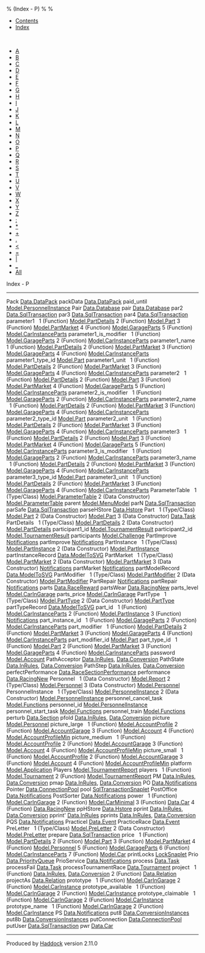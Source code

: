 % (Index - P)
% 
% 

-   [Contents](index.html)
-   [Index](doc-index.html)

 

-   [A](doc-index-A.html)
-   [B](doc-index-B.html)
-   [C](doc-index-C.html)
-   [D](doc-index-D.html)
-   [E](doc-index-E.html)
-   [F](doc-index-F.html)
-   [G](doc-index-G.html)
-   [H](doc-index-H.html)
-   [I](doc-index-I.html)
-   [J](doc-index-J.html)
-   [K](doc-index-K.html)
-   [L](doc-index-L.html)
-   [M](doc-index-M.html)
-   [N](doc-index-N.html)
-   [O](doc-index-O.html)
-   [P](doc-index-P.html)
-   [Q](doc-index-Q.html)
-   [R](doc-index-R.html)
-   [S](doc-index-S.html)
-   [T](doc-index-T.html)
-   [U](doc-index-U.html)
-   [V](doc-index-V.html)
-   [W](doc-index-W.html)
-   [X](doc-index-X.html)
-   [Y](doc-index-Y.html)
-   [Z](doc-index-Z.html)
-   [:](doc-index-58.html)
-   [\*](doc-index-42.html)
-   [+](doc-index-43.html)
-   [.](doc-index-46.html)
-   [\<](doc-index-60.html)
-   [=](doc-index-61.html)
-   [|](doc-index-124.html)
-   [\_](doc-index-95.html)
-   [All](doc-index-All.html)

Index - P

  -------------------------- ----------------------------------------------------------------------------------------------------------
  Pack                       [Data.DataPack](Data-DataPack.html#t:Pack)
  packData                   [Data.DataPack](Data-DataPack.html#v:packData)
  paid\_until                [Model.PersonnelInstance](Model-PersonnelInstance.html#v:paid_until)
  Pair                       [Data.Database](Data-Database.html#t:Pair)
  pair                       [Data.Database](Data-Database.html#v:pair)
  par2                       [Data.SqlTransaction](Data-SqlTransaction.html#v:par2)
  par3                       [Data.SqlTransaction](Data-SqlTransaction.html#v:par3)
  par4                       [Data.SqlTransaction](Data-SqlTransaction.html#v:par4)
  parameter1                  
  1 (Function)               [Model.PartDetails](Model-PartDetails.html#v:parameter1)
  2 (Function)               [Model.Part](Model-Part.html#v:parameter1)
  3 (Function)               [Model.PartMarket](Model-PartMarket.html#v:parameter1)
  4 (Function)               [Model.GarageParts](Model-GarageParts.html#v:parameter1)
  5 (Function)               [Model.CarInstanceParts](Model-CarInstanceParts.html#v:parameter1)
  parameter1\_is\_modifier    
  1 (Function)               [Model.GarageParts](Model-GarageParts.html#v:parameter1_is_modifier)
  2 (Function)               [Model.CarInstanceParts](Model-CarInstanceParts.html#v:parameter1_is_modifier)
  parameter1\_name            
  1 (Function)               [Model.PartDetails](Model-PartDetails.html#v:parameter1_name)
  2 (Function)               [Model.PartMarket](Model-PartMarket.html#v:parameter1_name)
  3 (Function)               [Model.GarageParts](Model-GarageParts.html#v:parameter1_name)
  4 (Function)               [Model.CarInstanceParts](Model-CarInstanceParts.html#v:parameter1_name)
  parameter1\_type\_id       [Model.Part](Model-Part.html#v:parameter1_type_id)
  parameter1\_unit            
  1 (Function)               [Model.PartDetails](Model-PartDetails.html#v:parameter1_unit)
  2 (Function)               [Model.PartMarket](Model-PartMarket.html#v:parameter1_unit)
  3 (Function)               [Model.GarageParts](Model-GarageParts.html#v:parameter1_unit)
  4 (Function)               [Model.CarInstanceParts](Model-CarInstanceParts.html#v:parameter1_unit)
  parameter2                  
  1 (Function)               [Model.PartDetails](Model-PartDetails.html#v:parameter2)
  2 (Function)               [Model.Part](Model-Part.html#v:parameter2)
  3 (Function)               [Model.PartMarket](Model-PartMarket.html#v:parameter2)
  4 (Function)               [Model.GarageParts](Model-GarageParts.html#v:parameter2)
  5 (Function)               [Model.CarInstanceParts](Model-CarInstanceParts.html#v:parameter2)
  parameter2\_is\_modifier    
  1 (Function)               [Model.GarageParts](Model-GarageParts.html#v:parameter2_is_modifier)
  2 (Function)               [Model.CarInstanceParts](Model-CarInstanceParts.html#v:parameter2_is_modifier)
  parameter2\_name            
  1 (Function)               [Model.PartDetails](Model-PartDetails.html#v:parameter2_name)
  2 (Function)               [Model.PartMarket](Model-PartMarket.html#v:parameter2_name)
  3 (Function)               [Model.GarageParts](Model-GarageParts.html#v:parameter2_name)
  4 (Function)               [Model.CarInstanceParts](Model-CarInstanceParts.html#v:parameter2_name)
  parameter2\_type\_id       [Model.Part](Model-Part.html#v:parameter2_type_id)
  parameter2\_unit            
  1 (Function)               [Model.PartDetails](Model-PartDetails.html#v:parameter2_unit)
  2 (Function)               [Model.PartMarket](Model-PartMarket.html#v:parameter2_unit)
  3 (Function)               [Model.GarageParts](Model-GarageParts.html#v:parameter2_unit)
  4 (Function)               [Model.CarInstanceParts](Model-CarInstanceParts.html#v:parameter2_unit)
  parameter3                  
  1 (Function)               [Model.PartDetails](Model-PartDetails.html#v:parameter3)
  2 (Function)               [Model.Part](Model-Part.html#v:parameter3)
  3 (Function)               [Model.PartMarket](Model-PartMarket.html#v:parameter3)
  4 (Function)               [Model.GarageParts](Model-GarageParts.html#v:parameter3)
  5 (Function)               [Model.CarInstanceParts](Model-CarInstanceParts.html#v:parameter3)
  parameter3\_is\_modifier    
  1 (Function)               [Model.GarageParts](Model-GarageParts.html#v:parameter3_is_modifier)
  2 (Function)               [Model.CarInstanceParts](Model-CarInstanceParts.html#v:parameter3_is_modifier)
  parameter3\_name            
  1 (Function)               [Model.PartDetails](Model-PartDetails.html#v:parameter3_name)
  2 (Function)               [Model.PartMarket](Model-PartMarket.html#v:parameter3_name)
  3 (Function)               [Model.GarageParts](Model-GarageParts.html#v:parameter3_name)
  4 (Function)               [Model.CarInstanceParts](Model-CarInstanceParts.html#v:parameter3_name)
  parameter3\_type\_id       [Model.Part](Model-Part.html#v:parameter3_type_id)
  parameter3\_unit            
  1 (Function)               [Model.PartDetails](Model-PartDetails.html#v:parameter3_unit)
  2 (Function)               [Model.PartMarket](Model-PartMarket.html#v:parameter3_unit)
  3 (Function)               [Model.GarageParts](Model-GarageParts.html#v:parameter3_unit)
  4 (Function)               [Model.CarInstanceParts](Model-CarInstanceParts.html#v:parameter3_unit)
  ParameterTable              
  1 (Type/Class)             [Model.ParameterTable](Model-ParameterTable.html#t:ParameterTable)
  2 (Data Constructor)       [Model.ParameterTable](Model-ParameterTable.html#v:ParameterTable)
  parent                     [Model.MenuModel](Model-MenuModel.html#v:parent)
  parN                       [Data.SqlTransaction](Data-SqlTransaction.html#v:parN)
  parSafe                    [Data.SqlTransaction](Data-SqlTransaction.html#v:parSafe)
  parseHStore                [Data.Hstore](Data-Hstore.html#v:parseHStore)
  Part                        
  1 (Type/Class)             [Model.Part](Model-Part.html#t:Part)
  2 (Data Constructor)       [Model.Part](Model-Part.html#v:Part)
  3 (Data Constructor)       [Data.Task](Data-Task.html#v:Part)
  PartDetails                 
  1 (Type/Class)             [Model.PartDetails](Model-PartDetails.html#t:PartDetails)
  2 (Data Constructor)       [Model.PartDetails](Model-PartDetails.html#v:PartDetails)
  participant1\_id           [Model.TournamentResult](Model-TournamentResult.html#v:participant1_id)
  participant2\_id           [Model.TournamentResult](Model-TournamentResult.html#v:participant2_id)
  participants               [Model.Challenge](Model-Challenge.html#v:participants)
  PartImprove                [Notifications](Notifications.html#v:PartImprove)
  partImprove                [Notifications](Notifications.html#v:partImprove)
  PartInstance                
  1 (Type/Class)             [Model.PartInstance](Model-PartInstance.html#t:PartInstance)
  2 (Data Constructor)       [Model.PartInstance](Model-PartInstance.html#v:PartInstance)
  partInstanceRecord         [Data.ModelToSVG](Data-ModelToSVG.html#v:partInstanceRecord)
  PartMarket                  
  1 (Type/Class)             [Model.PartMarket](Model-PartMarket.html#t:PartMarket)
  2 (Data Constructor)       [Model.PartMarket](Model-PartMarket.html#v:PartMarket)
  3 (Data Constructor)       [Notifications](Notifications.html#v:PartMarket)
  partMarket                 [Notifications](Notifications.html#v:partMarket)
  partModelRecord            [Data.ModelToSVG](Data-ModelToSVG.html#v:partModelRecord)
  PartModifier                
  1 (Type/Class)             [Model.PartModifier](Model-PartModifier.html#t:PartModifier)
  2 (Data Constructor)       [Model.PartModifier](Model-PartModifier.html#v:PartModifier)
  PartRepair                 [Notifications](Notifications.html#v:PartRepair)
  partRepair                 [Notifications](Notifications.html#v:partRepair)
  parts                      [Data.RaceReward](Data-RaceReward.html#v:parts)
  partsWear                  [Data.RacingNew](Data-RacingNew.html#v:partsWear)
  parts\_level               [Model.CarInGarage](Model-CarInGarage.html#v:parts_level)
  parts\_price               [Model.CarInGarage](Model-CarInGarage.html#v:parts_price)
  PartType                    
  1 (Type/Class)             [Model.PartType](Model-PartType.html#t:PartType)
  2 (Data Constructor)       [Model.PartType](Model-PartType.html#v:PartType)
  partTypeRecord             [Data.ModelToSVG](Data-ModelToSVG.html#v:partTypeRecord)
  part\_id                    
  1 (Function)               [Model.CarInstanceParts](Model-CarInstanceParts.html#v:part_id)
  2 (Function)               [Model.PartInstance](Model-PartInstance.html#v:part_id)
  3 (Function)               [Notifications](Notifications.html#v:part_id)
  part\_instance\_id          
  1 (Function)               [Model.GarageParts](Model-GarageParts.html#v:part_instance_id)
  2 (Function)               [Model.CarInstanceParts](Model-CarInstanceParts.html#v:part_instance_id)
  part\_modifier              
  1 (Function)               [Model.PartDetails](Model-PartDetails.html#v:part_modifier)
  2 (Function)               [Model.PartMarket](Model-PartMarket.html#v:part_modifier)
  3 (Function)               [Model.GarageParts](Model-GarageParts.html#v:part_modifier)
  4 (Function)               [Model.CarInstanceParts](Model-CarInstanceParts.html#v:part_modifier)
  part\_modifier\_id         [Model.Part](Model-Part.html#v:part_modifier_id)
  part\_type\_id              
  1 (Function)               [Model.Part](Model-Part.html#v:part_type_id)
  2 (Function)               [Model.PartMarket](Model-PartMarket.html#v:part_type_id)
  3 (Function)               [Model.GarageParts](Model-GarageParts.html#v:part_type_id)
  4 (Function)               [Model.CarInstanceParts](Model-CarInstanceParts.html#v:part_type_id)
  password                   [Model.Account](Model-Account.html#v:password)
  PathAcceptor               [Data.InRules](Data-InRules.html#t:PathAcceptor), [Data.Conversion](Data-Conversion.html#t:PathAcceptor)
  PathState                  [Data.InRules](Data-InRules.html#t:PathState), [Data.Conversion](Data-Conversion.html#t:PathState)
  PathStep                   [Data.InRules](Data-InRules.html#t:PathStep), [Data.Conversion](Data-Conversion.html#t:PathStep)
  perfectPerformance         [Data.RaceSectionPerformance](Data-RaceSectionPerformance.html#v:perfectPerformance)
  performance                [Data.RacingNew](Data-RacingNew.html#v:performance)
  Personnel                   
  1 (Data Constructor)       [Model.Report](Model-Report.html#v:Personnel)
  2 (Type/Class)             [Model.Personnel](Model-Personnel.html#t:Personnel)
  3 (Data Constructor)       [Model.Personnel](Model-Personnel.html#v:Personnel)
  PersonnelInstance           
  1 (Type/Class)             [Model.PersonnelInstance](Model-PersonnelInstance.html#t:PersonnelInstance)
  2 (Data Constructor)       [Model.PersonnelInstance](Model-PersonnelInstance.html#v:PersonnelInstance)
  personnel\_cancel\_task    [Model.Functions](Model-Functions.html#v:personnel_cancel_task)
  personnel\_id              [Model.PersonnelInstance](Model-PersonnelInstance.html#v:personnel_id)
  personnel\_start\_task     [Model.Functions](Model-Functions.html#v:personnel_start_task)
  personnel\_train           [Model.Functions](Model-Functions.html#v:personnel_train)
  perturb                    [Data.Section](Data-Section.html#v:perturb)
  pfold                      [Data.InRules](Data-InRules.html#v:pfold), [Data.Conversion](Data-Conversion.html#v:pfold)
  picture                    [Model.Personnel](Model-Personnel.html#v:picture)
  picture\_large              
  1 (Function)               [Model.AccountProfile](Model-AccountProfile.html#v:picture_large)
  2 (Function)               [Model.AccountGarage](Model-AccountGarage.html#v:picture_large)
  3 (Function)               [Model.Account](Model-Account.html#v:picture_large)
  4 (Function)               [Model.AccountProfileMin](Model-AccountProfileMin.html#v:picture_large)
  picture\_medium             
  1 (Function)               [Model.AccountProfile](Model-AccountProfile.html#v:picture_medium)
  2 (Function)               [Model.AccountGarage](Model-AccountGarage.html#v:picture_medium)
  3 (Function)               [Model.Account](Model-Account.html#v:picture_medium)
  4 (Function)               [Model.AccountProfileMin](Model-AccountProfileMin.html#v:picture_medium)
  picture\_small              
  1 (Function)               [Model.AccountProfile](Model-AccountProfile.html#v:picture_small)
  2 (Function)               [Model.AccountGarage](Model-AccountGarage.html#v:picture_small)
  3 (Function)               [Model.Account](Model-Account.html#v:picture_small)
  4 (Function)               [Model.AccountProfileMin](Model-AccountProfileMin.html#v:picture_small)
  platform                   [Model.Application](Model-Application.html#v:platform)
  Players                    [Model.TournamentReport](Model-TournamentReport.html#t:Players)
  players                     
  1 (Function)               [Model.Tournament](Model-Tournament.html#v:players)
  2 (Function)               [Model.TournamentReport](Model-TournamentReport.html#v:players)
  PM                         [Data.InRules](Data-InRules.html#v:PM), [Data.Conversion](Data-Conversion.html#v:PM)
  pmap                       [Data.InRules](Data-InRules.html#v:pmap), [Data.Conversion](Data-Conversion.html#v:pmap)
  PO                         [Data.Notifications](Data-Notifications.html#v:PO)
  Pointer                    [Data.ConnectionPool](Data-ConnectionPool.html#t:Pointer)
  pool                       [SqlTransactionSnaplet](SqlTransactionSnaplet.html#v:pool)
  PostOffice                 [Data.Notifications](Data-Notifications.html#t:PostOffice)
  PostSorter                 [Data.Notifications](Data-Notifications.html#t:PostSorter)
  power                       
  1 (Function)               [Model.CarInGarage](Model-CarInGarage.html#v:power)
  2 (Function)               [Model.CarMinimal](Model-CarMinimal.html#v:power)
  3 (Function)               [Data.Car](Data-Car.html#v:power)
  4 (Function)               [Data.RacingNew](Data-RacingNew.html#v:power)
  ppHStore                   [Data.Hstore](Data-Hstore.html#v:ppHStore)
  pprint                     [Data.InRules](Data-InRules.html#v:pprint), [Data.Conversion](Data-Conversion.html#v:pprint)
  pprint'                    [Data.InRules](Data-InRules.html#v:pprint-39-)
  pprints                    [Data.InRules](Data-InRules.html#v:pprints), [Data.Conversion](Data-Conversion.html#v:pprints)
  PQS                        [Data.Notifications](Data-Notifications.html#v:PQS)
  PracticeI                  [Data.Event](Data-Event.html#v:PracticeI)
  PracticeRace               [Data.Event](Data-Event.html#v:PracticeRace)
  PreLetter                   
  1 (Type/Class)             [Model.PreLetter](Model-PreLetter.html#t:PreLetter)
  2 (Data Constructor)       [Model.PreLetter](Model-PreLetter.html#v:PreLetter)
  prepare                    [Data.SqlTransaction](Data-SqlTransaction.html#v:prepare)
  price                       
  1 (Function)               [Model.PartDetails](Model-PartDetails.html#v:price)
  2 (Function)               [Model.Part](Model-Part.html#v:price)
  3 (Function)               [Model.PartMarket](Model-PartMarket.html#v:price)
  4 (Function)               [Model.Personnel](Model-Personnel.html#v:price)
  5 (Function)               [Model.GarageParts](Model-GarageParts.html#v:price)
  6 (Function)               [Model.CarInstanceParts](Model-CarInstanceParts.html#v:price)
  7 (Function)               [Model.Car](Model-Car.html#v:price)
  printLocks                 [LockSnaplet](LockSnaplet.html#v:printLocks)
  Prio                       [Data.PriorityQueue](Data-PriorityQueue.html#t:Prio)
  PrioService                [Data.Notifications](Data-Notifications.html#t:PrioService)
  process                    [Data.Task](Data-Task.html#v:process)
  processFail                [Data.Task](Data-Task.html#v:processFail)
  processTournamentRace      [Data.Tournament](Data-Tournament.html#v:processTournamentRace)
  project                     
  1 (Function)               [Data.InRules](Data-InRules.html#v:project), [Data.Conversion](Data-Conversion.html#v:project)
  2 (Function)               [Data.Relation](Data-Relation.html#v:project)
  projectAs                  [Data.Relation](Data-Relation.html#v:projectAs)
  prototype                   
  1 (Function)               [Model.CarInGarage](Model-CarInGarage.html#v:prototype)
  2 (Function)               [Model.CarInstance](Model-CarInstance.html#v:prototype)
  prototype\_available        
  1 (Function)               [Model.CarInGarage](Model-CarInGarage.html#v:prototype_available)
  2 (Function)               [Model.CarInstance](Model-CarInstance.html#v:prototype_available)
  prototype\_claimable        
  1 (Function)               [Model.CarInGarage](Model-CarInGarage.html#v:prototype_claimable)
  2 (Function)               [Model.CarInstance](Model-CarInstance.html#v:prototype_claimable)
  prototype\_name             
  1 (Function)               [Model.CarInGarage](Model-CarInGarage.html#v:prototype_name)
  2 (Function)               [Model.CarInstance](Model-CarInstance.html#v:prototype_name)
  PS                         [Data.Notifications](Data-Notifications.html#v:PS)
  put8                       [Data.ConversionInstances](Data-ConversionInstances.html#v:put8)
  put8b                      [Data.ConversionInstances](Data-ConversionInstances.html#v:put8b)
  putConnection              [Data.ConnectionPool](Data-ConnectionPool.html#v:putConnection)
  putUser                    [Data.SqlTransaction](Data-SqlTransaction.html#v:putUser)
  pwr                        [Data.Car](Data-Car.html#v:pwr)
  -------------------------- ----------------------------------------------------------------------------------------------------------

Produced by [Haddock](http://www.haskell.org/haddock/) version 2.11.0

